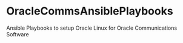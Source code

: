 # OracleCommsAnsiblePlaybooks
Ansible Playbooks to setup Oracle Linux for Oracle Communications Software

